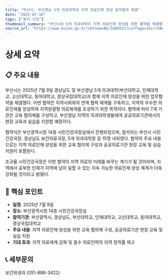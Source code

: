 ```yaml
---
title: "부산시, 부산경남 5개 의과대학과 지역 의료인재 양성 업무협약 체결"
date: "2025-07-10"
tags: ["복지·건강"]
thumbnail_summary: "부산시와 5개 의과대학이 지역 의료인재 양성을 위한 협약을 체결했다."
source_url: "https://www.busan.go.kr/nbtnewsBU/1688531?curPage=1&srchBeginDt=&srchEndDt=&srchKey=&srchText="
---
```


# 상세 요약

## 📋 주요 내용
부산시는 2025년 7월 9일 경상남도 및 부산경남 5개 의과대학(부산대학교, 인제대학교, 고신대학교, 동아대학교, 경상국립대학교)과 함께 지역 의료인재 양성을 위한 업무협약을 체결했다. 이번 협약은 지역사회와의 연계 협력 체계를 구축하고, 지역의 우수한 의료인재를 양성하여 지역완결형 의료체계를 조성하기 위한 목적이다. 협약에 따라 7개 기관은 교육 협의체를 구성하고, 부산경남 지역의 의과대학생들에게 공공의료기관에서의 현장 교육과 실습을 지원할 예정이다.

협약식은 부산광역시청 14층 시민건강국장실에서 진행되었으며, 참석자는 부산시 시민건강국장, 경상남도 보건의료국장, 5개 의과대학장 등 15명 내외였다. 협약의 주요 내용으로는 지역 의료인재 양성을 위한 교육 협의체 구성과 공공의료기관 현장 교육 및 실습 지원이 포함된다.

조규율 시민건강국장은 이번 협약이 지역 의료의 미래를 바꾸는 계기가 될 것이라며, 지역에서 공부한 인재가 지역에 남아 일할 수 있는 지속 가능한 의료인재 양성 체계가 더욱 강화될 것이라고 밝혔다.

## 🎯 핵심 포인트
- **일정**: 2025년 7월 9일
- **장소**: 부산광역시청 14층 시민건강국장실
- **참여기관**: 부산광역시, 경상남도, 부산대학교, 인제대학교, 고신대학교, 동아대학교, 경상국립대학교
- **주요 내용**: 지역 의료인재 양성을 위한 교육 협의체 구성, 공공의료기관 현장 교육 및 실습 지원
- **기대 효과**: 지역 의료체계 강화 및 필수 의료인력의 지역 정착률 제고

## 📞 세부문의
보건위생과 (051-888-3422)